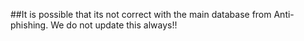 

##It is possible that its not correct with the main database from Anti-phishing. We do not update this always!!
